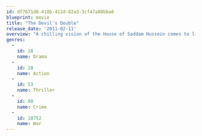 ```yaml
---
id: df7671d8-418b-412d-82a3-3cf47a88bba6
blueprint: movie
title: "The Devil's Double"
release_date: '2011-02-11'
overview: "A chilling vision of the House of Saddam Hussein comes to life through the eyes of the man who was forced to become the double of Hussein's sadistic son."
genres:
  -
    id: 18
    name: Drama
  -
    id: 28
    name: Action
  -
    id: 53
    name: Thriller
  -
    id: 80
    name: Crime
  -
    id: 10752
    name: War
---
```

